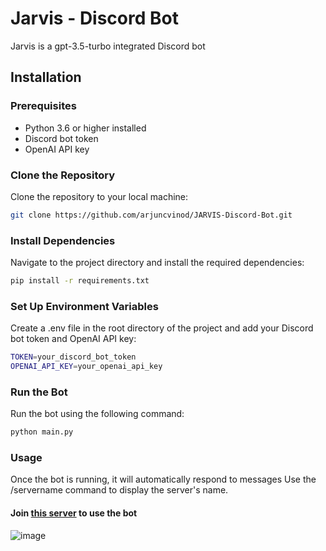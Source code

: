 # Jarvis - Discord Bot

Jarvis is a gpt-3.5-turbo integrated Discord bot

## Installation

### Prerequisites

- Python 3.6 or higher installed
- Discord bot token
- OpenAI API key

### Clone the Repository

Clone the repository to your local machine:

```bash
git clone https://github.com/arjuncvinod/JARVIS-Discord-Bot.git
```
### Install Dependencies

Navigate to the project directory and install the required dependencies:

```bash
pip install -r requirements.txt
```

### Set Up Environment Variables
Create a .env file in the root directory of the project and add your Discord bot token and OpenAI API key:

```bash
TOKEN=your_discord_bot_token
OPENAI_API_KEY=your_openai_api_key
```
### Run the Bot
Run the bot using the following command:

```bash
python main.py
```
### Usage
Once the bot is running, it will automatically respond to messages
Use the /servername command to display the server's name.


#### Join [this server](https://discord.gg/YEqWZNW7) to use the bot 
![image](https://github.com/arjuncvinod/Discord-Bot/assets/68469520/6048cd3f-3b1b-4fc9-823d-7b2c69fc9bd8)

